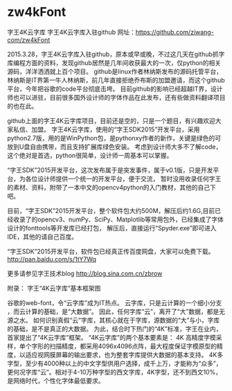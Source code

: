 # zw4kFont
字王4K云字库
字王4K云字库入驻github
网址：https://github.com/ziwang-com/zw4kFont

2015.3.28，字王4K云字库入驻github，原本或早或晚，不过这几天在github抓字库编程方面的资料，发现github居然是几年间收获最大的一次，仅python的相关源码，洋洋洒洒就上百个项目。
github是linux作者林纳斯发布的源码托管平台，林纳斯是IT界第一牛人林纳斯，前几年直接拒绝乔布斯的加盟邀请，而这个github平台，今年把谷歌的code平台彻底击垮。
目前github的影响已经超越IT界，设计师也可以进驻，目前很多国外设计师的字体作品在此发布，还有些做资料翻译项目的也在此。

github上面的字王4K云字库项目，目前还是空的，只是一个题目，有兴趣欢迎大家私信、加盟。
字王4K云字库，使用的“字王SDK2015”开发平台，采用python2.7版，用的是WinPython包，是pythonxy作者的新作，关键是绿色的可放到U盘自由携带，而且支持扩展库绿色安装。
考虑到设计师大多不了解code，这个绝对是首选，python很简单，设计师一周基本可以掌握。


“字王SDK”2015开发平台，这次发布属于是突发事件，属于v0.1版，只是开发平台，为各位设计师提供一个统一的开发平台，便于交流，
暂时没用收录任何字王的素材、资料，附带了一本中文的opencv4python的入门教材，其他的自己下吧。

目前，“字王SDK”2015开发平台，整个软件包大约500M，解压后约1.6G,目前已经收录了的opencv3、numPy、SciPy、Matplotlib等常用包外，已经集成了字体设计的fonttools等开发库已经打包，
解压后，直接运行“Spyder.exe”即可进入IDE，其他的请自己百度。

“字王SDK”2015开发平台，软件包已经真正传百度网盘，大家可以免费下载。
http://pan.baidu.com/s/1tY7Wq

更多请参见字王技术blog
http://blog.sina.com.cn/zbrow

附录：
字王“4K云字库”基本框架图

  谷歌的web-font，令“云字库”成为IT热点。
  云字库，只是云计算的一个细小分支 ，而云计算的基础，是“大数据”。
  因此，任何字库“云”，离开了“大”数据，都是无源之水。
  如何识别真假“云”字库，其核心就在于字库，源数据的“大”与小，字库的基础，是不是真正的大数据。
  为此，结合时下热门的“4K”标准，字王在业内，首家提出了“4K云字库”框架。
  “4K云字库”的两个基本要素是：
  4K 高精度字模采样，单个字形的扫描精度，都采用4096x4096点阵，最大程度保证字模原型的精度，以适应视网膜屏幕的输出要求，也为整套字库提供大数据的基本支持。
4K多字型，至少有4000种以上的中文字型供用户选择，成千上万，才能称为“众多”，更何况字库“云”。相对于4-10万种字型的西文字库，4K字型，还不到西文10%，是网络时代，个性化字体最低要求。
